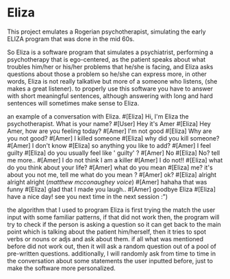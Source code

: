 # Eliza
This project emulates a Rogerian psychotherapist, simulating the early ELIZA program that was done in the mid 60s.

So Eliza is a software program that simulates a psychiatrist, performing a psychotherapy that is ego-centered, as the patient
speaks about what troubles him/her or his/her problems that he/she is facing, and Eliza asks questions about those a problem so he/she can express
more, in other words, Eliza is not really talkative but more of a someone who listens, (she makes a great listener).
to properly use this software you have to answer with short meaningful sentences, although answering with long and hard sentences
will sometimes make sense to Eliza.

an example of a conversation with Eliza.
#[Eliza] Hi, I'm Eliza the psychotherapist. What is your name?
#[User] Hey it's Amer
#[Eliza] Hey Amer, how are you feeling today?
#[Amer] I'm not good
#[Eliza] Why are you not good?
#[Amer] I killed someone
#[Eliza] why did you kill  someone?
#[Amer] I don't know
#[Eliza] so anything you like to add?
#[Amer] I feel guilty
#[Eliza] do you usually feel like ' guilty' ?
#[Amer] No
#[Eliza] No? tell me more..
#[Amer] I do not think I am a killer
#[Amer] I do not!!
#[Eliza] what do you think about your life?
#[Amer] what do you mean
#[Eliza] me? it's about you not me, tell me what do you mean ?
#[Amer] ok?
#[Eliza] alright alright alright (*matthew mcconaughey voice*)
#[Amer] hahaha that was funny
#[Eliza] glad that I made you laugh..
#[Amer] goodbye Eliza
#[Eliza] have a nice day! see you next time in the next session :")


the algorithm that I used to program Eliza is first trying the match the user input with some familiar patterns,
if that did not work then, the program will try to check if the person is asking a question so it can get back to the main point
which is talking about the patient him/herself, then it tries to spot verbs or nouns or adjs and ask about them.
if all what was mentioned before did not work out, then it will ask a random question out of a pool of pre-written questions.
additionally, I will randomly ask from time to time in the conversation about some statements the user inputted before,
just to make the software more personalized.
